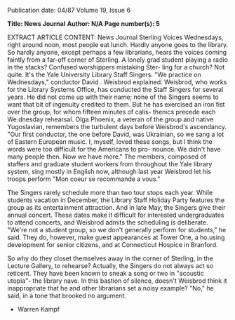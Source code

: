 Publication date: 04/87
Volume 19, Issue 6

**Title: News Journal**
**Author: N/A**
**Page number(s): 5**

EXTRACT ARTICLE CONTENT:
News Journal
Sterling Voices
Wednesdays, right around noon, most 
people eat lunch. Hardly anyone goes 
to the library. So hardly anyone, 
except perhaps a few librarians, hears 
the voices coming faintly from a far-off 
corner of Sterling. A lonely grad 
student playing a radio in the stacks? 
Confused worshippers mistaking Ster-
ling for a church? Not quite. It's the 
Yale University Library Staff Singers. 
"We practice on Wednesdays," 
conductor David . Weisbrod explained. 
Weisbrod, 
who 
works 
for the 
Library Systems Office, has conducted 
the Staff Singers for several years. He 
did not come up with their name; none 
of the Singers seems to want that bit of 
ingenuity credited to them. But he has 
exercised an iron fist over the group, 
for whom fifteen minutes of calis-
thenics 
precede each We.dnesday 
rehearsal. Olga Phoenix, a veteran of 
the group and native Yugoslavian, 
remembers the turbulent days before 
Weisbrod's ascendancy. "Our first 
conductor, the one before David, was 
Ukrainian, so we sang a lot of Eastern 
European music. I, myself, loved these 
songs, but I think the words were too 
difficult for the Americans to pro-
nounce. We didn't have many people 
then. Now we have more." The 
members, composed of staffers and 
graduate student workers 
from 
throughout the Yale library system, 
sing mostly in English now, although 
last year Weisbrod let his troops 
perform "Mon coeur se recommande a 
vous." 

The Singers rarely schedule more 
than two tour stops each year. While 
students vacation in December, the 
Library Staff Holiday Party features 
the group as 
its entertainment 
attraction. And in late May, the 
Singers give their annual concert. 
These dates make it difficult for 
interested undergraduates to attend 
concerts, and Weisbrod admits the 
scheduling is deliberate. "We're not a 
student group, so we don't generally 
perform for students," he said. They 
do, however, make guest appearances 
at Tower One, a ho.using development 
for senior citizens, and at Connecticut 
Hospice in Branford. 

So why do they closet themselves 
away in the corner of Sterling, in the 
Lecture Gallery, to rehearse? Actually, 
the Singers do not always act so 
reticent. They have been known to 
sneak a song or two in "acoustic 
utopia"- the library nave. In this 
bastion of silence, doesn't Weisbrod 
think it inappropriate that he and other 
librarians set a noisy example? "No," 
he said, in a tone that brooked no 
argument. 

- Warren Kampf
